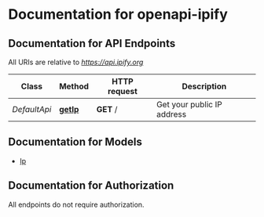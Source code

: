 # Documentation for openapi-ipify

<a name="documentation-for-api-endpoints"></a>
## Documentation for API Endpoints

All URIs are relative to *https://api.ipify.org*

Class | Method | HTTP request | Description
------------ | ------------- | ------------- | -------------
*DefaultApi* | [**getIp**](Apis/DefaultApi.md#getip) | **GET** / | Get your public IP address


<a name="documentation-for-models"></a>
## Documentation for Models

 - [Ip](./Models/Ip.md)


<a name="documentation-for-authorization"></a>
## Documentation for Authorization

All endpoints do not require authorization.
